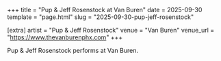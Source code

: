 +++
title = "Pup & Jeff Rosenstock at Van Buren"
date = 2025-09-30
template = "page.html"
slug = "2025-09-30-pup-jeff-rosenstock"

[extra]
artist = "Pup & Jeff Rosenstock"
venue = "Van Buren"
venue_url = "https://www.thevanburenphx.com"
+++

Pup & Jeff Rosenstock performs at Van Buren.
